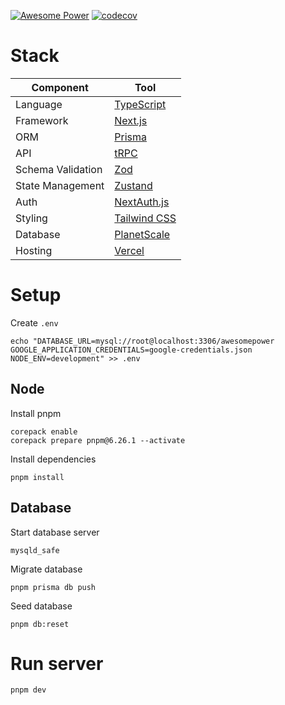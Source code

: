 [![Awesome Power](https://img.shields.io/endpoint?url=https://dashboard.cypress.io/badge/simple/68w8zv/main&style=flat&logo=cypress)](https://dashboard.cypress.io/projects/68w8zv/runs)
[![codecov](https://codecov.io/gh/awesomepowertexas/awesomepower/branch/main/graph/badge.svg?token=0AXhZNZUGy)](https://codecov.io/gh/awesomepowertexas/awesomepower)

# Stack

| Component         | Tool                                                        |
| ----------------- | ----------------------------------------------------------- |
| Language          | [TypeScript](https://www.typescriptlang.org/)               |
| Framework         | [Next.js](https://github.com/vercel/next.js)                |
| ORM               | [Prisma](https://github.com/prisma/prisma)                  |
| API               | [tRPC](https://github.com/trpc/trpc)                        |
| Schema Validation | [Zod](https://github.com/colinhacks/zod)                    |
| State Management  | [Zustand](https://github.com/pmndrs/zustand)                |
| Auth              | [NextAuth.js](https://github.com/nextauthjs/next-auth)      |
| Styling           | [Tailwind CSS](https://github.com/tailwindlabs/tailwindcss) |
| Database          | [PlanetScale](https://planetscale.com/)                     |
| Hosting           | [Vercel](https://vercel.com/)                               |

# Setup

Create `.env`

```
echo "DATABASE_URL=mysql://root@localhost:3306/awesomepower
GOOGLE_APPLICATION_CREDENTIALS=google-credentials.json
NODE_ENV=development" >> .env
```

## Node

Install pnpm

```
corepack enable
corepack prepare pnpm@6.26.1 --activate
```

Install dependencies

```
pnpm install
```

## Database

Start database server

```
mysqld_safe
```

Migrate database

```
pnpm prisma db push
```

Seed database

```
pnpm db:reset
```

# Run server

```
pnpm dev
```
